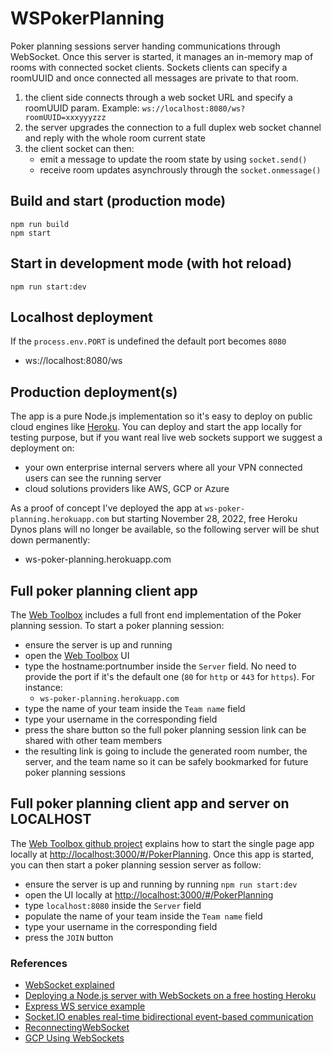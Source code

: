 # WSPokerPlanning

Poker planning sessions server handing communications through WebSocket. Once this server is started, it manages an in-memory map of rooms with connected socket clients. Sockets clients can specify a roomUUID and once connected all messages are private to that room.

1. the client side connects through a web socket URL and specify a roomUUID param. Example: `ws://localhost:8080/ws?roomUUID=xxxyyyzzz`
1. the server upgrades the connection to a full duplex web socket channel and reply with the whole room current state
1. the client socket can then:
   - emit a message to update the room state by using `socket.send()`
   - receive room updates asynchrously through the `socket.onmessage()`

## Build and start (production mode)

    npm run build
    npm start

## Start in development mode (with hot reload)

    npm run start:dev

## Localhost deployment

If the `process.env.PORT` is undefined the default port becomes `8080`

- ws://localhost:8080/ws

## Production deployment(s)

The app is a pure Node.js implementation so it's easy to deploy on public cloud engines like [Heroku](https://heroku.com/). You can deploy and start the app locally for testing purpose, but if you want real live web sockets support we suggest a deployment on:

- your own enterprise internal servers where all your VPN connected users can see the running server
- cloud solutions providers like AWS, GCP or Azure

As a proof of concept I've deployed the app at `ws-poker-planning.herokuapp.com` but starting November 28, 2022, free Heroku Dynos plans will no longer be available, so the following server will be shut down permanently:

- ws-poker-planning.herokuapp.com

## Full poker planning client app

The [Web Toolbox](https://amwebexpert.github.io/etoolbox/#/PokerPlanning) includes a full front end implementation of the Poker planning session. To start a poker planning session:

- ensure the server is up and running
- open the [Web Toolbox](https://amwebexpert.github.io/etoolbox/#/PokerPlanning) UI
- type the hostname:portnumber inside the `Server` field. No need to provide the port if it's the default one (`80` for `http` or `443` for `https`). For instance:
  - `ws-poker-planning.herokuapp.com`
- type the name of your team inside the `Team name` field
- type your username in the corresponding field
- press the share button so the full poker planning session link can be shared with other team members
- the resulting link is going to include the generated room number, the server, and the team name so it can be safely bookmarked for future poker planning sessions

## Full poker planning client app and server on LOCALHOST

The [Web Toolbox github project]() explains how to start the single page app locally at [http://localhost:3000/#/PokerPlanning](http://localhost:3000/#/PokerPlanning). Once this app is started, you can then start a poker planning session server as follow:

- ensure the server is up and running by running `npm run start:dev`
- open the UI locally at [http://localhost:3000/#/PokerPlanning](http://localhost:3000/#/PokerPlanning)
- type `localhost:8080` inside the `Server` field
- populate the name of your team inside the `Team name` field
- type your username in the corresponding field
- press the `JOIN` button


### References

- [WebSocket explained](https://javascript.info/websocket)
- [Deploying a Node.js server with WebSockets on a free hosting Heroku](https://www.gamedev.net/blogs/entry/2272759-deploying-a-nodejs-server-with-websockets-on-a-free-hosting-heroku-web-desktop-clients-qt/)
- [Express WS service example](https://github.com/8Observer8/mouse-click-js)
- [Socket.IO enables real-time bidirectional event-based communication](https://github.com/socketio/socket.io)
- [ReconnectingWebSocket](https://github.com/joewalnes/reconnecting-websocket/)
- [GCP Using WebSockets](https://cloud.google.com/run/docs/triggering/websockets)
